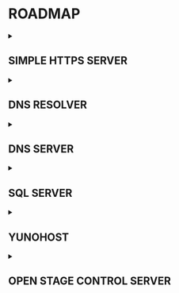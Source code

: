 # ROADMAP

<details><summary> <h2><b> SIMPLE HTTPS SERVER </b></h2> </summary>
  
- [x] working
- [x] no clear data visible in wireshark monitor
- [ ] perform full security audit
</details>
<details>
   <summary> <h2><b> DNS RESOLVER </b></h2> </summary>

- [ ] write and test

</details>
<details>
   <summary> <h2><b> DNS SERVER </b></h2> </summary>

- [ ] write and test

</details>
<details>
   <summary> <h2><b> SQL SERVER </b></h2> </summary>

- [ ] write and test

</details>
<details>
   <summary> <h2><b> YUNOHOST </b></h2> </summary>

- [ ] yunohost
- [ ] owncast

</details>
<details>
   <summary> <h2><b> OPEN STAGE CONTROL SERVER </b></h2> </summary>

- [ ] write and test

</details>
